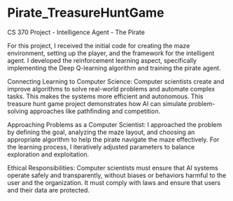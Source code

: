 # Pirate_TreasureHuntGame
CS 370 Project - Intelligence Agent - The Pirate

For this project, I received the initial code for creating the maze environment, setting up the player, and the framework for the intelligent agent. I developed the reinforcement learning aspect, specifically implementing the Deep Q-learning algorithm and training the pirate agent.

Connecting Learning to Computer Science: Computer scientists create and improve algorithms to solve real-world problems and automate complex tasks. This makes the systems more efficient and autonomous. This treasure hunt game project demonstrates how AI can simulate problem-solving approaches like pathfinding and competition.

Approaching Problems as a Computer Scientist: I approached the problem by defining the goal, analyzing the maze layout, and choosing an appropriate algorithm to help the pirate navigate the maze effectively. For the learning process, I iteratively adjusted parameters to balance exploration and exploitation.

Ethical Responsibilities: Computer scientists must ensure that AI systems operate safely and transparently, without biases or behaviors harmful to the user and the organization. It must comply with laws and ensure that users and their data are protected. 
